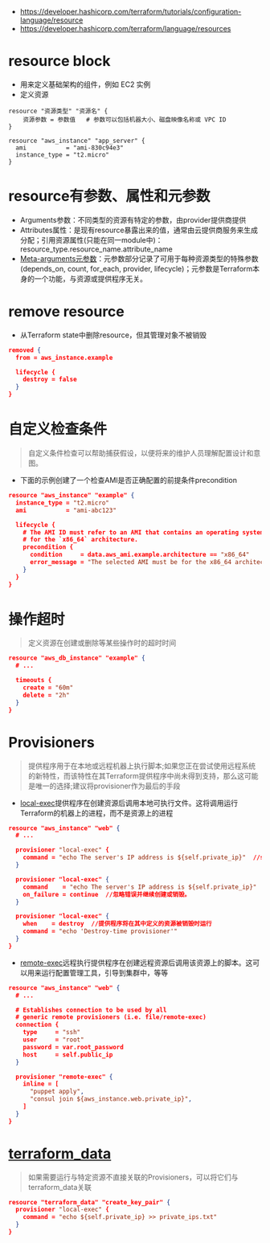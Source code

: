 * https://developer.hashicorp.com/terraform/tutorials/configuration-language/resource
* https://developer.hashicorp.com/terraform/language/resources


# resource block
* 用来定义基础架构的组件，例如 EC2 实例
* 定义资源
```
resource "资源类型" "资源名" {
    资源参数 = 参数值   # 参数可以包括机器大小、磁盘映像名称或 VPC ID 
}
```
```
resource "aws_instance" "app_server" {
  ami           = "ami-830c94e3"
  instance_type = "t2.micro"
}
```

# resource有参数、属性和元参数
- Arguments参数：不同类型的资源有特定的参数，由provider提供商提供
- Attributes属性：是现有resource暴露出来的值，通常由云提供商服务来生成分配；引用资源属性(只能在同一module中)：resource_type.resource_name.attribute_name
- [Meta-arguments元参数](https://developer.hashicorp.com/terraform/language/resources/syntax#meta-arguments)：元参数部分记录了可用于每种资源类型的特殊参数(depends_on, count, for_each, provider, lifecycle)；元参数是Terraform本身的一个功能，与资源或提供程序无关。


# remove resource
* 从Terraform state中删除resource，但其管理对象不被销毁
```json
removed {
  from = aws_instance.example

  lifecycle {
    destroy = false
  }
}
```

# 自定义检查条件
>自定义条件检查可以帮助捕获假设，以便将来的维护人员理解配置设计和意图。
* 下面的示例创建了一个检查AMI是否正确配置的前提条件precondition
```json
resource "aws_instance" "example" {
  instance_type = "t2.micro"
  ami           = "ami-abc123"

  lifecycle {
    # The AMI ID must refer to an AMI that contains an operating system
    # for the `x86_64` architecture.
    precondition {
      condition     = data.aws_ami.example.architecture == "x86_64"
      error_message = "The selected AMI must be for the x86_64 architecture."
    }
  }
}
```

# 操作超时
>定义资源在创建或删除等某些操作时的超时时间
```json
resource "aws_db_instance" "example" {
  # ...

  timeouts {
    create = "60m"
    delete = "2h"
  }
}
```

# Provisioners
>提供程序用于在本地或远程机器上执行脚本;如果您正在尝试使用远程系统的新特性，而该特性在其Terraform提供程序中尚未得到支持，那么这可能是唯一的选择;建议将provisioner作为最后的手段
* [local-exec](https://developer.hashicorp.com/terraform/language/resources/provisioners/local-exec)提供程序在创建资源后调用本地可执行文件。这将调用运行Terraform的机器上的进程，而不是资源上的进程
```json
resource "aws_instance" "web" {
  # ...

  provisioner "local-exec" {
    command = "echo The server's IP address is ${self.private_ip}"  //self对象表示提供者的父资源，并具有该资源的所有属性
  }

  provisioner "local-exec" {
    command    = "echo The server's IP address is ${self.private_ip}"
    on_failure = continue  //忽略错误并继续创建或销毁。
  }

  provisioner "local-exec" {
    when    = destroy  //提供程序将在其中定义的资源被销毁时运行
    command = "echo 'Destroy-time provisioner'"
  }
}
```
* [remote-exec](https://developer.hashicorp.com/terraform/language/resources/provisioners/remote-exec)远程执行提供程序在创建远程资源后调用该资源上的脚本。这可以用来运行配置管理工具，引导到集群中，等等
```json
resource "aws_instance" "web" {
  # ...

  # Establishes connection to be used by all
  # generic remote provisioners (i.e. file/remote-exec)
  connection {
    type     = "ssh"
    user     = "root"
    password = var.root_password
    host     = self.public_ip
  }

  provisioner "remote-exec" {
    inline = [
      "puppet apply",
      "consul join ${aws_instance.web.private_ip}",
    ]
  }
}
```

# [terraform_data](https://developer.hashicorp.com/terraform/language/resources/terraform-data)
>如果需要运行与特定资源不直接关联的Provisioners，可以将它们与terraform_data关联
```json
resource "terraform_data" "create_key_pair" {
  provisioner "local-exec" {
    command = "echo ${self.private_ip} >> private_ips.txt"
  }
}
```

